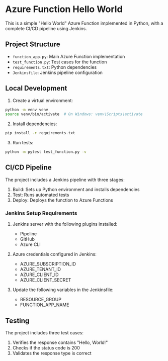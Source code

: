 # Azure Function Hello World

This is a simple "Hello World" Azure Function implemented in Python, with a complete CI/CD pipeline using Jenkins.

## Project Structure

- `function_app.py`: Main Azure Function implementation
- `test_function.py`: Test cases for the function
- `requirements.txt`: Python dependencies
- `Jenkinsfile`: Jenkins pipeline configuration

## Local Development

1. Create a virtual environment:
```bash
python -m venv venv
source venv/bin/activate  # On Windows: venv\Scripts\activate
```

2. Install dependencies:
```bash
pip install -r requirements.txt
```

3. Run tests:
```bash
python -m pytest test_function.py -v
```

## CI/CD Pipeline

The project includes a Jenkins pipeline with three stages:
1. Build: Sets up Python environment and installs dependencies
2. Test: Runs automated tests
3. Deploy: Deploys the function to Azure Functions

### Jenkins Setup Requirements

1. Jenkins server with the following plugins installed:
   - Pipeline
   - GitHub
   - Azure CLI

2. Azure credentials configured in Jenkins:
   - AZURE_SUBSCRIPTION_ID
   - AZURE_TENANT_ID
   - AZURE_CLIENT_ID
   - AZURE_CLIENT_SECRET

3. Update the following variables in the Jenkinsfile:
   - RESOURCE_GROUP
   - FUNCTION_APP_NAME

## Testing

The project includes three test cases:
1. Verifies the response contains "Hello, World!"
2. Checks if the status code is 200
3. Validates the response type is correct 